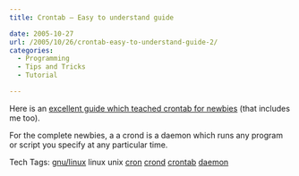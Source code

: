 ```yaml
---
title: Crontab – Easy to understand guide

date: 2005-10-27
url: /2005/10/26/crontab-easy-to-understand-guide-2/
categories:
  - Programming
  - Tips and Tricks
  - Tutorial

---
```

Here is an [excellent guide which teached crontab for newbies][1] (that includes me too).
  
For the complete newbies, a a crond is a daemon which runs any program or script you specify at any particular time.

<div>
  Tech Tags: <a rel="tag" href="http://technorati.com/tag/gnu/linux">gnu/linux</a> linux unix <a rel="tag" href="http://technorati.com/tag/cron">cron</a> <a rel="tag" href="http://technorati.com/tag/crond">crond</a> <a rel="tag" href="http://technorati.com/tag/crontab">crontab</a> <a rel="tag" href="http://technorati.com/tag/daemon">daemon</a>
</div>

 [1]: http://unixmages.com/stories/A-Run-in-With-Crond.html